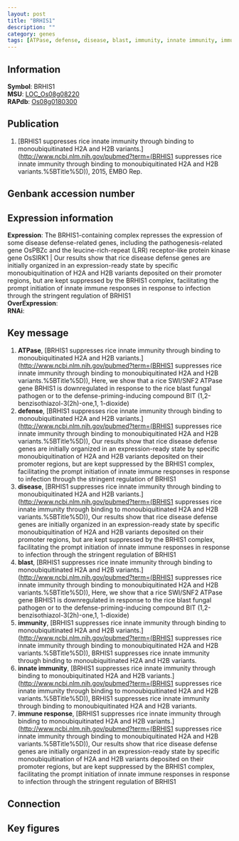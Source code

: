 ```yaml
---
layout: post
title: "BRHIS1"
description: ""
category: genes
tags: [ATPase, defense, disease, blast, immunity, innate immunity, immune response, Gene]
---
```


## Information
__Symbol__: BRHIS1  
__MSU__: [LOC_Os08g08220](http://rice.plantbiology.msu.edu/cgi-bin/ORF_infopage.cgi?orf=LOC_Os08g08220)  
__RAPdb__: [Os08g0180300](http://rapdb.dna.affrc.go.jp/viewer/gbrowse_details/irgsp1?name=Os08g0180300)  

## Publication
1. [BRHIS1 suppresses rice innate immunity through binding to monoubiquitinated H2A and H2B variants.](http://www.ncbi.nlm.nih.gov/pubmed?term=(BRHIS1 suppresses rice innate immunity through binding to monoubiquitinated H2A and H2B variants.%5BTitle%5D)), 2015, EMBO Rep.

## Genbank accession number

## Expression information
__Expression__: The BRHIS1-containing complex represses the expression of some disease defense-related genes, including the pathogenesis-related gene OsPBZc and the leucine-rich-repeat (LRR) receptor-like protein kinase gene OsSIRK1 |  Our results show that rice disease defense genes are initially organized in an expression-ready state by specific monoubiquitination of H2A and H2B variants deposited on their promoter regions, but are kept suppressed by the BRHIS1 complex, facilitating the prompt initiation of innate immune responses in response to infection through the stringent regulation of BRHIS1  
__OverExpression__:  
__RNAi__:  

## Key message
1. __ATPase__, [BRHIS1 suppresses rice innate immunity through binding to monoubiquitinated H2A and H2B variants.](http://www.ncbi.nlm.nih.gov/pubmed?term=(BRHIS1 suppresses rice innate immunity through binding to monoubiquitinated H2A and H2B variants.%5BTitle%5D)),  Here, we show that a rice SWI/SNF2 ATPase gene BRHIS1 is downregulated in response to the rice blast fungal pathogen or to the defense-priming-inducing compound BIT (1,2-benzisothiazol-3(2h)-one,1, 1-dioxide)
2. __defense__, [BRHIS1 suppresses rice innate immunity through binding to monoubiquitinated H2A and H2B variants.](http://www.ncbi.nlm.nih.gov/pubmed?term=(BRHIS1 suppresses rice innate immunity through binding to monoubiquitinated H2A and H2B variants.%5BTitle%5D)),  Our results show that rice disease defense genes are initially organized in an expression-ready state by specific monoubiquitination of H2A and H2B variants deposited on their promoter regions, but are kept suppressed by the BRHIS1 complex, facilitating the prompt initiation of innate immune responses in response to infection through the stringent regulation of BRHIS1
3. __disease__, [BRHIS1 suppresses rice innate immunity through binding to monoubiquitinated H2A and H2B variants.](http://www.ncbi.nlm.nih.gov/pubmed?term=(BRHIS1 suppresses rice innate immunity through binding to monoubiquitinated H2A and H2B variants.%5BTitle%5D)),  Our results show that rice disease defense genes are initially organized in an expression-ready state by specific monoubiquitination of H2A and H2B variants deposited on their promoter regions, but are kept suppressed by the BRHIS1 complex, facilitating the prompt initiation of innate immune responses in response to infection through the stringent regulation of BRHIS1
4. __blast__, [BRHIS1 suppresses rice innate immunity through binding to monoubiquitinated H2A and H2B variants.](http://www.ncbi.nlm.nih.gov/pubmed?term=(BRHIS1 suppresses rice innate immunity through binding to monoubiquitinated H2A and H2B variants.%5BTitle%5D)),  Here, we show that a rice SWI/SNF2 ATPase gene BRHIS1 is downregulated in response to the rice blast fungal pathogen or to the defense-priming-inducing compound BIT (1,2-benzisothiazol-3(2h)-one,1, 1-dioxide)
5. __immunity__, [BRHIS1 suppresses rice innate immunity through binding to monoubiquitinated H2A and H2B variants.](http://www.ncbi.nlm.nih.gov/pubmed?term=(BRHIS1 suppresses rice innate immunity through binding to monoubiquitinated H2A and H2B variants.%5BTitle%5D)), BRHIS1 suppresses rice innate immunity through binding to monoubiquitinated H2A and H2B variants.
6. __innate immunity__, [BRHIS1 suppresses rice innate immunity through binding to monoubiquitinated H2A and H2B variants.](http://www.ncbi.nlm.nih.gov/pubmed?term=(BRHIS1 suppresses rice innate immunity through binding to monoubiquitinated H2A and H2B variants.%5BTitle%5D)), BRHIS1 suppresses rice innate immunity through binding to monoubiquitinated H2A and H2B variants.
7. __immune response__, [BRHIS1 suppresses rice innate immunity through binding to monoubiquitinated H2A and H2B variants.](http://www.ncbi.nlm.nih.gov/pubmed?term=(BRHIS1 suppresses rice innate immunity through binding to monoubiquitinated H2A and H2B variants.%5BTitle%5D)),  Our results show that rice disease defense genes are initially organized in an expression-ready state by specific monoubiquitination of H2A and H2B variants deposited on their promoter regions, but are kept suppressed by the BRHIS1 complex, facilitating the prompt initiation of innate immune responses in response to infection through the stringent regulation of BRHIS1

## Connection

## Key figures


